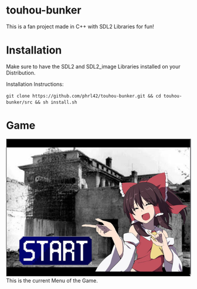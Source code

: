 # touhou-bunker
This is a fan project made in C++ with SDL2 Libraries for fun!

# Installation

<p>Make sure to have the SDL2 and SDL2_image Libraries installed on your Distribution. </p>

<p>Installation Instructions:</p>

`git clone https://github.com/phrl42/touhou-bunker.git && cd touhou-bunker/src && sh install.sh`


# Game
<img src="https://raw.githubusercontent.com/phrl42/touhou-bunker/main/src/img/-2-s.png">
This is the current Menu of the Game.


